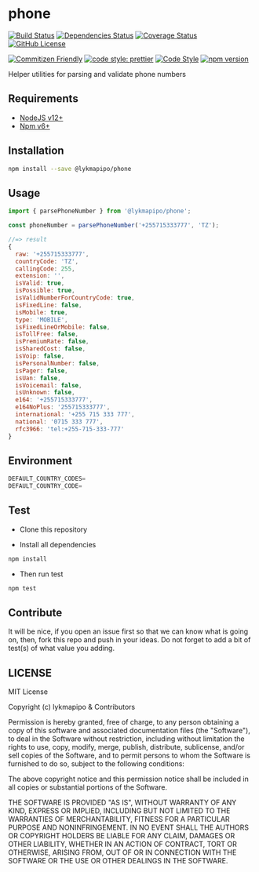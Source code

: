 # phone

[![Build Status](https://travis-ci.com/lykmapipo/phone.svg?branch=master)](https://travis-ci.com/lykmapipo/phone)
[![Dependencies Status](https://david-dm.org/lykmapipo/phone.svg)](https://david-dm.org/lykmapipo/phone)
[![Coverage Status](https://coveralls.io/repos/github/lykmapipo/phone/badge.svg?branch=master)](https://coveralls.io/github/lykmapipo/phone?branch=master)
[![GitHub License](https://img.shields.io/github/license/lykmapipo/phone)](https://github.com/lykmapipo/phone/blob/master/LICENSE) 

[![Commitizen Friendly](https://img.shields.io/badge/commitizen-friendly-brightgreen.svg)](http://commitizen.github.io/cz-cli/)
[![code style: prettier](https://img.shields.io/badge/code_style-prettier-ff69b4.svg)](https://github.com/prettier/prettier)
[![Code Style](https://badgen.net/badge/code%20style/airbnb/ff5a5f?icon=airbnb)](https://github.com/airbnb/javascript)
[![npm version](https://img.shields.io/npm/v/@lykmapipo/phone)](https://www.npmjs.com/package/@lykmapipo/phone)

Helper utilities for parsing and validate phone numbers

## Requirements

- [NodeJS v12+](https://nodejs.org)
- [Npm v6+](https://www.npmjs.com/)

## Installation

```sh
npm install --save @lykmapipo/phone
```

## Usage

```js
import { parsePhoneNumber } from '@lykmapipo/phone';

const phoneNumber = parsePhoneNumber('+255715333777', 'TZ');

//=> result
{ 
  raw: '+255715333777',
  countryCode: 'TZ',
  callingCode: 255,
  extension: '',
  isValid: true,
  isPossible: true,
  isValidNumberForCountryCode: true,
  isFixedLine: false,
  isMobile: true,
  type: 'MOBILE',
  isFixedLineOrMobile: false,
  isTollFree: false,
  isPremiumRate: false,
  isSharedCost: false,
  isVoip: false,
  isPersonalNumber: false,
  isPager: false,
  isUan: false,
  isVoicemail: false,
  isUnknown: false,
  e164: '+255715333777',
  e164NoPlus: '255715333777',
  international: '+255 715 333 777',
  national: '0715 333 777',
  rfc3966: 'tel:+255-715-333-777'
}
```

## Environment
```js
DEFAULT_COUNTRY_CODES=
DEFAULT_COUNTRY_CODE=
```

## Test

- Clone this repository

- Install all dependencies

```sh
npm install
```

- Then run test

```sh
npm test
```

## Contribute

It will be nice, if you open an issue first so that we can know what is going on, then, fork this repo and push in your ideas. Do not forget to add a bit of test(s) of what value you adding.

## LICENSE

MIT License

Copyright (c) lykmapipo & Contributors

Permission is hereby granted, free of charge, to any person obtaining a copy of this software and associated documentation files (the "Software"), to deal in the Software without restriction, including without limitation the rights to use, copy, modify, merge, publish, distribute, sublicense, and/or sell copies of the Software, and to permit persons to whom the Software is furnished to do so, subject to the following conditions:

The above copyright notice and this permission notice shall be included in all copies or substantial portions of the Software.

THE SOFTWARE IS PROVIDED "AS IS", WITHOUT WARRANTY OF ANY KIND, EXPRESS OR IMPLIED, INCLUDING BUT NOT LIMITED TO THE WARRANTIES OF MERCHANTABILITY, FITNESS FOR A PARTICULAR PURPOSE AND NONINFRINGEMENT. IN NO EVENT SHALL THE AUTHORS OR COPYRIGHT HOLDERS BE LIABLE FOR ANY CLAIM, DAMAGES OR OTHER LIABILITY, WHETHER IN AN ACTION OF CONTRACT, TORT OR OTHERWISE, ARISING FROM, OUT OF OR IN CONNECTION WITH THE SOFTWARE OR THE USE OR OTHER DEALINGS IN THE SOFTWARE.
